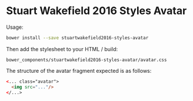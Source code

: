 # Stuart Wakefield 2016 Styles Avatar

Usage:

```sh
bower install --save stuartwakefield2016-styles-avatar
```

Then add the stylesheet to your HTML / build:

```
bower_components/stuartwakefield2016-styles-avatar/avatar.css
```

The structure of the avatar fragment expected is as follows:

```html
<... class="avatar">
  <img src="..."/>
</...>
```
